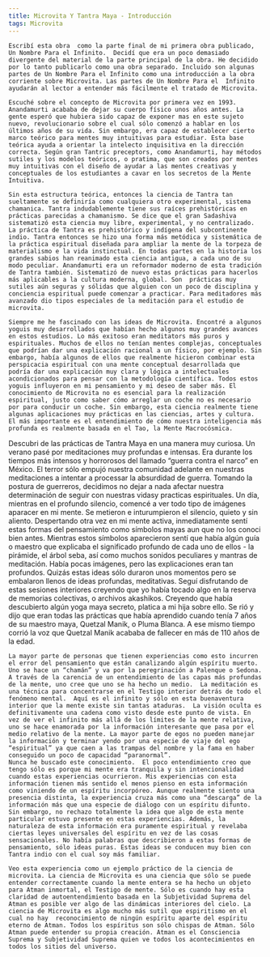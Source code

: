 ```yaml
---
title: Microvita Y Tantra Maya - Introducción
tags: Microvita
---
```

	Escribí esta obra  como la parte final de mi primera obra publicado, Un Nombre Para el Infinito.  Decidí que era un poco demasiado divergente del material de la parte principal de la obra. He decidido por lo tanto publicarlo como una obra separado. Incluido son algunas partes de Un Nombre Para el Infinito como una introducción a la obra corriente sobre Microvita. Las partes de Un Nombre Para el  Infinito ayudarán al lector a entender más fácilmente el tratado de Microvita.

	Escuché sobre el concepto de Microvita por primera vez en 1993. Anandamurti acababa de dejar su cuerpo físico unos años antes. La gente esperó que hubiera sido capaz de exponer mas en este sujeto nuevo, revolucionario sobre el cual sólo comenzó a hablar en los últimos años de su vida. Sin embargo, era capaz de establecer cierto marco teórico para mentes muy intuitivas para estudiar. Esta base teórica ayuda a orientar la intelecto inquisitiva en la dirección correcta. Según gran Tantric preceptors, como Anandamurti, hay métodos sutiles y los modelos teóricos, o pratima, que son creados por mentes muy intuitivas con el diseño de ayudar a las mentes creativas y conceptuales de los estudiantes a cavar en los secretos de la Mente Intuitiva.

	Sin esta estructura teórica, entonces la ciencia de Tantra tan sueltamente se definiría como cualquiera otro experimental, sistema chamanica. Tantra indudablemente tiene sus raíces prehistóricas en prácticas parecidas a chamanismo. Se dice que el gran Sadashiva sistematizó esta ciencia muy libre, experimental, y no centralizado. La práctica de Tantra es prehistórico y indígena del subcontinente indio. Tantra entonces se hizo una forma más metódica y sistemática de la práctica espiritual diseñada para ampliar la mente de la torpeza de materialismo e la vida instinctual. En todas partes en la historia los grandes sabios han reanimado esta ciencia antigua, a cada uno de su modo peculiar. Anandamurti era un reformador moderno de esta tradición de Tantra también. Sistematizó de nuevo estas prácticas para hacerlos más aplicables a la cultura moderna, global. Son  prácticas muy sutiles aún seguras y sólidas que alguien con un poco de disciplina y conciencia espiritual puede comenzar a practicar. Para meditadores más avanzado dio tipos especiales de la meditación para el estudio de microvita.

	Siempre me he fascinado con las ideas de Microvita. Encontré a algunos yoguis muy desarrollados que habían hecho algunos muy grandes avances en estos estudios. Lo más exitoso eran meditators más puros y espirituales. Muchos de ellos no tenían mentes complejas, conceptuales que podrían dar una explicación racional a un físico, por ejemplo. Sin embargo, había algunos de ellos que realmente hicieron combinar esta perspicacia espiritual con una mente conceptual desarrollada que podría dar una explicación muy clara y lógica a intelectuales acondicionados para pensar con la metodología científica. Todos estos yoguis influyeron en mi pensamiento y mi deseo de saber más. El conocimiento de Microvita no es esencial para la realización espiritual, justo como saber cómo arreglar un coche no es necesario por para conducir un coche. Sin embargo, esta ciencia realmente tiene algunas aplicaciones muy prácticas en las ciencias, artes y cultura. El más importante es el entendimiento de cómo nuestra inteligencia más profunda es realmente basada en el Tao, la Mente Macrocósmica.
	
Descubri de las prácticas de Tantra Maya en una manera muy curiosa. Un verano pasé por meditaciones muy profundas e intensas. Era durante los tiempos más intensos y horrorosos del llamado “guerra contra el narco” en México. El terror sólo empujó nuestra comunidad adelante en nuestras meditaciones a intentar a processar la absurdidad de guerra. Tomando la postura de guerreros, decidimos no dejar a nada afectar nuestra determinación de seguir con nuestras vidasy practicas espirituales. Un día, mientras en el profundo silencio, comencé a ver todo tipo de imágenes aparacer en mi mente. Se metieron e inturumpieron el silencio, quieto  y sin aliento. Despertando otra vez en mi mente activa, inmediatamente sentí estas formas del pensamiento como símbolos mayas aun que no los conoci bien antes. 	Mientras estos símbolos aparecieron sentí que había algún guía o maestro que explicaba el significado profundo de cada uno de ellos - la pirámide, el árbol seba, así como muchos sonidos peculiares y mantras de meditación. Había pocas imágenes, pero las explicaciones eran tan profundos. Quizás estas ideas sólo duraron unos momentos pero se embalaron llenos de ideas profundas, meditativas. Seguí disfrutando de estas sesiones interiores creyendo que yo había tocado algo en la reserva de memorias colectivas, o archivos akashikos.  Creyendo que había descubierto algún yoga maya secreto, platica a mi hija sobre ello.  Se rió y dijo que eran todas las prácticas que había aprendido cuando tenía 7 años de su maestro maya, Quetzal Manik, o Pluma Blanca.  A ese mismo tiempo corrió la voz que Quetzal Manik acababa de fallecer en más de 110 años de la edad.

	La mayor parte de personas que tienen experiencias como esto incurren el error del pensamiento que están canalizando algún espíritu muerto.  Uno se hace un “chamán” y va por la peregrinación a Palenque o Sedona. A través de la carencia de un entendimiento de las capas más profundas de la mente, uno cree que uno se ha hecho un medio.  La meditación es una técnica para concentrarse en el Testigo interior detrás de todo el fenómeno mental.  Aquí es el infinito y sólo en esta buenaventura interior que la mente existe sin tantas ataduras.  La visión oculta es definitivamente una cadena como visto desde este punto de vista. En vez de ver el infinito más allá de los límites de la mente relativa, uno se hace enamorada por la información interesante que pasa por el medio relativo de la mente. La mayor parte de egos no pueden manejar la información y terminar yendo por una especie de viaje del ego “espiritual” ya que caen a las trampas del nombre y la fama en haber conseguido un poco de capacidad “paranormal”.
	Nunca he buscado este conocimiento.  El poco entendimiento creo que tengo sólo es porque mi mente era tranquila y sin intencionalidad cuando estas experiencias ocurrieron. Mis experiencias con esta información tienen más sentido el menos pienso en esta información como viniendo de un espíritu incorpóreo. Aunque realmente siento una presencia distinta, la experiencia cruza más como una “descarga” de la información más que una especie de diálogo con un espíritu difunto.  Sin embargo, no rechazo totalmente la idea que algo de esta mente particular estuvo presente en estas experiencias. Además, la naturaleza de esta información era puramente espiritual y revelaba ciertas leyes universales del espíritu en vez de las cosas sensacionales. No había palabras que describieron a estas formas de pensamiento, sólo ideas puras. Estas ideas se conducen muy bien con Tantra indio con el cual soy más familiar.

	Veo esta experiencia como un ejemplo práctico de la ciencia de microvita. La ciencia de Microvita es una ciencia que sólo se puede entender correctamente cuando la mente entera se ha hecho un objeto para Atman inmortal, el Testigo de mente. Sólo es cuando hay esta claridad de autoentendimiento basada en la Subjetividad Suprema del Atman es posible ver algo de las dinámicas interiores del cielo. La ciencia de Microvita es algo mucho más sutil que espiritismo en el cual no hay  reconocimiento de ningún espíritu aparte del espíritu eterno de Atman. Todos los espíritus son sólo chispas de Atman. Sólo Atman puede entender su propia creación. Atman es el Consciencia Suprema y Subjetividad Suprema quien ve todos los acontecimientos en todos los sitios del universo.


